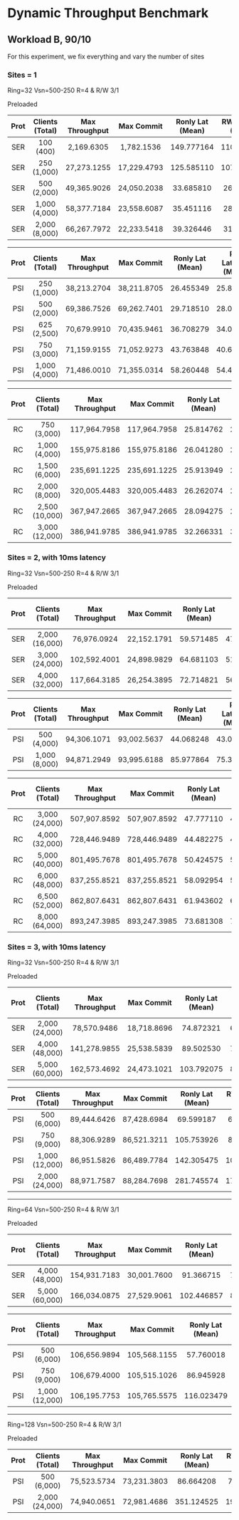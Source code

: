 # Dynamic Throughput Benchmark

## Workload B, 90/10

For this experiment, we fix everything and vary the number of sites

### Sites = 1

Ring=32
Vsn=500-250
R=4 & R/W 3/1

Preloaded

| Prot | Clients (Total) | Max Throughput | Max Commit  | Ronly Lat (Mean) | RW Latency (Mean) | Commit Ratio |
| :--: | :-------------: | :------------: | :---------: | :--------------: | :---------------: | :----------: |
| SER  |    100 (400)    |   2,169.6305   | 1,782.1536  |    149.777164    |    110.684215     |   0.822725   |
| SER  |   250 (1,000)   |  27,273.1255   | 17,229.4793 |    125.585110    |    107.745500     |   0.684315   |
| SER  |   500 (2,000)   |  49,365.9026   | 24,050.2038 |    33.685810     |     26.829244     |   0.499957   |
| SER  |  1,000 (4,000)  |  58,377.7184   | 23,558.6087 |    35.451116     |     28.213939     |   0.402972   |
| SER  |  2,000 (8,000)  |  66,267.7972   | 22,233.5418 |    39.326446     |     31.230366     |   0.334556   |

| Prot | Clients (Total) | Max Throughput | Max Commit  | Ronly Lat (Mean) | RW Latency (Mean) | Commit Ratio |
| :--: | :-------------: | :------------: | :---------: | :--------------: | :---------------: | :----------: |
| PSI  |   250 (1,000)   |  38,213.2704   | 38,211.8705 |    26.455349     |     25.819408     |   0.999575   |
| PSI  |   500 (2,000)   |  69,386.7526   | 69,262.7401 |    29.718510     |     28.054182     |   0.999316   |
| PSI  |   625 (2,500)   |  70,679.9910   | 70,435.9461 |    36.708279     |     34.056949     |   0.998296   |
| PSI  |   750 (3,000)   |  71,159.9155   | 71,052.9273 |    43.763848     |     40.642713     |   0.998776   |
| PSI  |  1,000 (4,000)  |  71,486.0010   | 71,355.0314 |    58.260448     |     54.485461     |   0.998411   |

| Prot | Clients (Total) | Max Throughput |  Max Commit  | Ronly Lat (Mean) | RW Latency (Mean) |
| :--: | :-------------: | :------------: | :----------: | :--------------: | :---------------: |
|  RC  |   750 (3,000)   |  117,964.7958  | 117,964.7958 |    25.814762     |     25.964305     |
|  RC  |  1,000 (4,000)  |  155,975.8186  | 155,975.8186 |    26.041280     |     26.203885     |
|  RC  |  1,500 (6,000)  |  235,691.1225  | 235,691.1225 |    25.913949     |     26.070587     |
|  RC  |  2,000 (8,000)  |  320,005.4483  | 320,005.4483 |    26.262074     |     26.433107     |
|  RC  | 2,500 (10,000)  |  367,947.2665  | 367,947.2665 |    28.094275     |     28.553775     |
|  RC  | 3,000 (12,000)  |  386,941.9785  | 386,941.9785 |    32.266331     |     32.726344     |

### Sites = 2, with 10ms latency

Ring=32
Vsn=500-250
R=4 & R/W 3/1

Preloaded

| Prot | Clients (Total) | Max Throughput | Max Commit  | Ronly Lat (Mean) | RW Latency (Mean) | Commit Ratio |
| :--: | :-------------: | :------------: | :---------: | :--------------: | :---------------: | :----------: |
| SER  | 2,000 (16,000)  |  76,976.0924   | 22,152.1791 |    59.571485     |     47.737807     |   0.288016   |
| SER  | 3,000 (24,000)  |  102,592.4001  | 24,898.9829 |    64.681103     |     51.020807     |   0.235764   |
| SER  | 4,000 (32,000)  |  117,664.3185  | 26,254.3895 |    72.714821     |     56.911600     |   0.217797   |

| Prot | Clients (Total) | Max Throughput | Max Commit  | Ronly Lat (Mean) | RW Latency (Mean) | Commit Ratio |
| :--: | :-------------: | :------------: | :---------: | :--------------: | :---------------: | :----------: |
| PSI  |   500 (4,000)   |  94,306.1071   | 93,002.5637 |    44.068248     |     43.017266     |   0.993124   |
| PSI  |  1,000 (8,000)  |  94,871.2949   | 93,995.6188 |    85.977864     |     75.358067     |   0.991054   |

| Prot | Clients (Total) | Max Throughput |  Max Commit  | Ronly Lat (Mean) | RW Latency (Mean) |
| :--: | :-------------: | :------------: | :----------: | :--------------: | :---------------: |
|  RC  | 3,000 (24,000)  |  507,907.8592  | 507,907.8592 |    47.777110     |     47.499790     |
|  RC  | 4,000 (32,000)  |  728,446.9489  | 728,446.9489 |    44.482275     |     44.606059     |
|  RC  | 5,000 (40,000)  |  801,495.7678  | 801,495.7678 |    50.424575     |     50.813407     |
|  RC  | 6,000 (48,000)  |  837,255.8521  | 837,255.8521 |    58.092954     |     58.930526     |
|  RC  | 6,500 (52,000)  |  862,807.6431  | 862,807.6431 |    61.943602     |     62.876974     |
|  RC  | 8,000 (64,000)  |  893,247.3985  | 893,247.3985 |    73.681308     |     74.853595     |

### Sites = 3, with 10ms latency

Ring=32
Vsn=500-250
R=4 & R/W 3/1

Preloaded

| Prot | Clients (Total) | Max Throughput | Max Commit  | Ronly Lat (Mean) | RW Latency (Mean) | Commit Ratio |
| :--: | :-------------: | :------------: | :---------: | :--------------: | :---------------: | :----------: |
| SER  | 2,000 (24,000)  |  78,570.9486   | 18,718.8696 |    74.872321     |     60.396874     |   0.237714   |
| SER  | 4,000 (48,000)  |  141,278.9855  | 25,538.5839 |    89.502530     |     71.397556     |   0.173971   |
| SER  | 5,000 (60,000)  |  162,573.4692  | 24,473.1021 |    103.792075    |     82.310941     |   0.148858   |

| Prot | Clients (Total) | Max Throughput | Max Commit  | Ronly Lat (Mean) | RW Latency (Mean) | Commit Ratio |
| :--: | :-------------: | :------------: | :---------: | :--------------: | :---------------: | :----------: |
| PSI  |   500 (6,000)   |  89,444.6426   | 87,428.6984 |    69.599187     |     63.709461     |   0.990442   |
| PSI  |   750 (9,000)   |  88,306.9289   | 86,521.3211 |    105.753926    |     84.855470     |   0.991780   |
| PSI  | 1,000 (12,000)  |  86,951.5826   | 86,489.7784 |    142.305475    |    104.268652     |   0.991715   |
| PSI  | 2,000 (24,000)  |  88,971.7587   | 88,284.7698 |    281.745574    |    173.831967     |   0.988877   |

---

Ring=64
Vsn=500-250
R=4 & R/W 3/1

Preloaded

| Prot | Clients (Total) | Max Throughput | Max Commit  | Ronly Lat (Mean) | RW Latency (Mean) | Commit Ratio |
| :--: | :-------------: | :------------: | :---------: | :--------------: | :---------------: | :----------: |
| SER  | 4,000 (48,000)  |  154,931.7183  | 30,001.7600 |    91.366715     |     72.639097     |   0.192457   |
| SER  | 5,000 (60,000)  |  166,034.0875  | 27,529.9061 |    102.446857    |     81.336752     |   0.165294   |

| Prot | Clients (Total) | Max Throughput |  Max Commit  | Ronly Lat (Mean) | RW Latency (Mean) | Commit Ratio |
| :--: | :-------------: | :------------: | :----------: | :--------------: | :---------------: | :----------: |
| PSI  |   500 (6,000)   |  106,656.9894  | 105,568.1155 |    57.760018     |     54.735643     |   0.989050   |
| PSI  |   750 (9,000)   |  106,679.4000  | 105,515.1026 |    86.945928     |     70.664005     |   0.992715   |
| PSI  | 1,000 (12,000)  |  106,195.7753  | 105,765.5575 |    116.023479    |     84.749248     |   0.993641   |

---

Ring=128
Vsn=500-250
R=4 & R/W 3/1

Preloaded

| Prot | Clients (Total) | Max Throughput | Max Commit  | Ronly Lat (Mean) | RW Latency (Mean) | Commit Ratio |
| :--: | :-------------: | :------------: | :---------: | :--------------: | :---------------: | :----------: |
| PSI  |   500 (6,000)   |  75,523.5734   | 73,231.3803 |    86.664208     |     72.935215     |   0.991890   |
| PSI  | 2,000 (24,000)  |  74,940.0651   | 72,981.4686 |    351.124525    |    190.000246     |   0.991529   |
